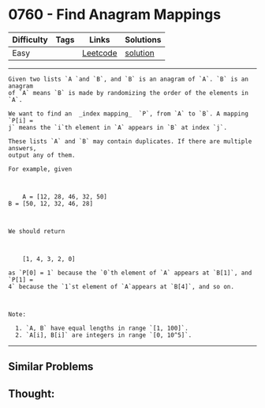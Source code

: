 # 0760 - Find Anagram Mappings

Difficulty  | Tags | Links | Solutions
----------- | ---- | ----- | -----
Easy |  | [Leetcode](https://leetcode.com/problems/find-anagram-mappings) | [solution](https://leetcode.com/problems/find-anagram-mappings/solution/)


-----------

```
Given two lists `A `and `B`, and `B` is an anagram of `A`. `B` is an anagram
of `A` means `B` is made by randomizing the order of the elements in `A`.

We want to find an  _index mapping_  `P`, from `A` to `B`. A mapping `P[i] =
j` means the `i`th element in `A` appears in `B` at index `j`.

These lists `A` and `B` may contain duplicates. If there are multiple answers,
output any of them.

For example, given



    A = [12, 28, 46, 32, 50]B = [50, 12, 32, 46, 28]



We should return



    [1, 4, 3, 2, 0]

as `P[0] = 1` because the `0`th element of `A` appears at `B[1]`, and `P[1] =
4` because the `1`st element of `A`appears at `B[4]`, and so on.



Note:

  1. `A, B` have equal lengths in range `[1, 100]`.
  2. `A[i], B[i]` are integers in range `[0, 10^5]`.
```

-----------


## Similar Problems




## Thought:
